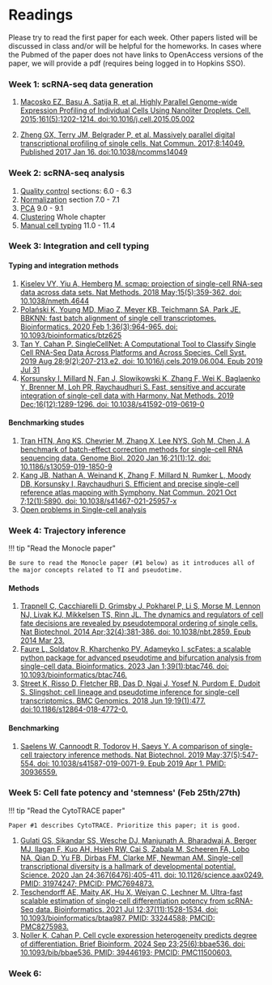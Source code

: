 # Readings

Please try to read the first paper for each week. Other papers listed will be discussed in class and/or will be helpful for the homeworks. In cases where the Pubmed of the paper does not have links to OpenAccess versions of the paper, we will provide a pdf (requires being logged in to Hopkins SSO).

### Week 1: scRNA-seq data generation

1. [Macosko EZ, Basu A, Satija R, et al. Highly Parallel Genome-wide Expression Profiling of Individual Cells Using Nanoliter Droplets. Cell. 2015;161(5):1202-1214. doi:10.1016/j.cell.2015.05.002](https://pubmed.ncbi.nlm.nih.gov/26000488/)

2. [Zheng GX, Terry JM, Belgrader P, et al. Massively parallel digital transcriptional profiling of single cells. Nat Commun. 2017;8:14049. Published 2017 Jan 16. doi:10.1038/ncomms14049](https://pubmed.ncbi.nlm.nih.gov/28091601/)

### Week 2: scRNA-seq analysis

1. [Quality control](https://www.sc-best-practices.org/preprocessing_visualization/quality_control.html) sections: 6.0 - 6.3
2. [Normalization](https://www.sc-best-practices.org/preprocessing_visualization/normalization.html) section 7.0 - 7.1
3. [PCA](https://www.sc-best-practices.org/preprocessing_visualization/dimensionality_reduction.html) 9.0 - 9.1
4. [Clustering](https://www.sc-best-practices.org/cellular_structure/clustering.html) Whole chapter
5. [Manual cell typing](https://www.sc-best-practices.org/cellular_structure/annotation.html) 11.0 - 11.4
 

### Week 3: Integration and cell typing

#### Typing and integration methods
1. [Kiselev VY, Yiu A, Hemberg M. scmap: projection of single-cell RNA-seq data across data sets. Nat Methods. 2018 May;15(5):359-362. doi: 10.1038/nmeth.4644](https://pubmed.ncbi.nlm.nih.gov/29608555/)
2. [Polański K, Young MD, Miao Z, Meyer KB, Teichmann SA, Park JE. BBKNN: fast batch alignment of single cell transcriptomes. Bioinformatics. 2020 Feb 1;36(3):964-965. doi: 10.1093/bioinformatics/btz625](https://pubmed.ncbi.nlm.nih.gov/31400197/)
3. [Tan Y, Cahan P. SingleCellNet: A Computational Tool to Classify Single Cell RNA-Seq Data Across Platforms and Across Species. Cell Syst. 2019 Aug 28;9(2):207-213.e2. doi: 10.1016/j.cels.2019.06.004. Epub 2019 Jul 31](https://pubmed.ncbi.nlm.nih.gov/31377170/)
3. [Korsunsky I, Millard N, Fan J, Slowikowski K, Zhang F, Wei K, Baglaenko Y, Brenner M, Loh PR, Raychaudhuri S. Fast, sensitive and accurate integration of single-cell data with Harmony. Nat Methods. 2019 Dec;16(12):1289-1296. doi: 10.1038/s41592-019-0619-0](https://pubmed.ncbi.nlm.nih.gov/31740819/)

#### Benchmarking studes
1. [Tran HTN, Ang KS, Chevrier M, Zhang X, Lee NYS, Goh M, Chen J. A benchmark of batch-effect correction methods for single-cell RNA sequencing data. Genome Biol. 2020 Jan 16;21(1):12. doi: 10.1186/s13059-019-1850-9](https://pubmed.ncbi.nlm.nih.gov/31948481/)
2. [Kang JB, Nathan A, Weinand K, Zhang F, Millard N, Rumker L, Moody DB, Korsunsky I, Raychaudhuri S. Efficient and precise single-cell reference atlas mapping with Symphony. Nat Commun. 2021 Oct 7;12(1):5890. doi: 10.1038/s41467-021-25957-x](https://pubmed.ncbi.nlm.nih.gov/34620862/)
3. [Open problems in Single-cell analysis](https://openproblems.bio/results/)


### Week 4: Trajectory inference

!!! tip "Read the Monocle paper"
    
    Be sure to read the Monocle paper (#1 below) as it introduces all of the major concepts related to TI and pseudotime.

#### Methods
1. [Trapnell C, Cacchiarelli D, Grimsby J, Pokharel P, Li S, Morse M, Lennon NJ, Livak KJ, Mikkelsen TS, Rinn JL. The dynamics and regulators of cell fate decisions are revealed by pseudotemporal ordering of single cells. Nat Biotechnol. 2014 Apr;32(4):381-386. doi: 10.1038/nbt.2859. Epub 2014 Mar 23.](https://pubmed.ncbi.nlm.nih.gov/24658644/)
2. [Faure L, Soldatov R, Kharchenko PV, Adameyko I. scFates: a scalable python package for advanced pseudotime and bifurcation analysis from single-cell data. Bioinformatics. 2023 Jan 1;39(1):btac746. doi: 10.1093/bioinformatics/btac746.](https://pubmed.ncbi.nlm.nih.gov/36394263/)
3. [Street K, Risso D, Fletcher RB, Das D, Ngai J, Yosef N, Purdom E, Dudoit S. Slingshot: cell lineage and pseudotime inference for single-cell transcriptomics. BMC Genomics. 2018 Jun 19;19(1):477. doi:10.1186/s12864-018-4772-0.](https://pubmed.ncbi.nlm.nih.gov/29914354/)

#### Benchmarking
1. [Saelens W, Cannoodt R, Todorov H, Saeys Y. A comparison of single-cell trajectory inference methods. Nat Biotechnol. 2019 May;37(5):547-554. doi: 10.1038/s41587-019-0071-9. Epub 2019 Apr 1. PMID: 30936559.](https://pubmed.ncbi.nlm.nih.gov/30936559/)


### Week 5: Cell fate potency and 'stemness' (Feb 25th/27th)

!!! tip "Read the CytoTRACE paper"
    
    Paper #1 describes CytoTRACE. Prioritize this paper; it is good.


1. [Gulati GS, Sikandar SS, Wesche DJ, Manjunath A, Bharadwaj A, Berger MJ,
Ilagan F, Kuo AH, Hsieh RW, Cai S, Zabala M, Scheeren FA, Lobo NA, Qian D, Yu
FB, Dirbas FM, Clarke MF, Newman AM. Single-cell transcriptional diversity is a
hallmark of developmental potential. Science. 2020 Jan 24;367(6476):405-411.
doi: 10.1126/science.aax0249. PMID: 31974247; PMCID: PMC7694873.](https://pubmed.ncbi.nlm.nih.gov/31974247/)
2. [Teschendorff AE, Maity AK, Hu X, Weiyan C, Lechner M. Ultra-fast scalable
estimation of single-cell differentiation potency from scRNA-Seq data.
Bioinformatics. 2021 Jul 12;37(11):1528-1534. doi:
10.1093/bioinformatics/btaa987. PMID: 33244588; PMCID: PMC8275983.](https://pubmed.ncbi.nlm.nih.gov/33244588/)
3. [Noller K, Cahan P. Cell cycle expression heterogeneity predicts degree of
differentiation. Brief Bioinform. 2024 Sep 23;25(6):bbae536. doi:
10.1093/bib/bbae536. PMID: 39446193; PMCID: PMC11500603.](https://pubmed.ncbi.nlm.nih.gov/39446193/)


### Week 6: 
